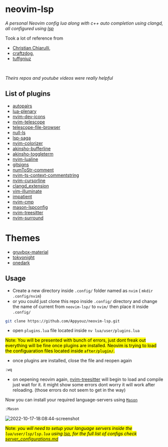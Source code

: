 # neovim-lsp
*A personal Neovim config lua along with c++ auto completion using clangd, all configured using [lsp](https://github.com/neovim/nvim-lspconfig)*

Took a lot of reference from 
- [Christian Chiarulli](https://github.com/LunarVim/Neovim-from-scratch/tree/master), 
- [craftzdog](https://github.com/craftzdog/dotfiles-public), 
- [tuffgniuz](https://github.com/tuffgniuz/nvim.lua)
<br>

*Theirs repos and youtube videos were really helpful*

## List of plugins
- [autopairs](https://github.com/windwp/nvim-autopairs)
- [lua-plenary](https://github.com/nvim-lua/plenary.nvim)
- [nvim-dev-icons](https://github.com/nvim-tree/nvim-web-devicons)
- [nvim-telescope](https://github.com/nvim-telescope/telescope.nvim)
- [telescope-file-browser](https://github.com/nvim-telescope/telescope-file-browser.nvim)
- [null-ls](https://github.com/jose-elias-alvarez/null-ls.nvim)
- [lsp-saga](https://github.com/glepnir/lspsaga.nvim)
- [nvim-colorizer](https://github.com/norcalli/nvim-colorizer.lua)
- [akinsho-bufferline](https://github.com/akinsho/bufferline.nvim)
- [akinsho-toggleterm](https://github.com/akinsho/toggleterm.nvim)
- [nvim-lualine](https://github.com/nvim-lualine/lualine.nvim)
- [gitsigns](https://github.com/lewis6991/gitsigns.nvim)
- [numToStr-comment](https://github.com/numToStr/Comment.nvim)
- [nvim-ts-context-commentstring](https://github.com/JoosepAlviste/nvim-ts-context-commentstring)
- [nvim-cursorline](https://github.com/yamatsum/nvim-cursorline)
- [clangd_extension](https://github.com/p00f/clangd_extensions.nvim)
- [vim-illuminate](https://github.com/RRethy/vim-illuminate)
- [impatient](https://github.com/lewis6991/impatient.nvim)
- [nvim-cmp](https://github.com/hrsh7th/nvim-cmp)
- [mason-lspconfig](https://github.com/williamboman/mason-lspconfig.nvim#packer)
- [nvim-treesitter](https://github.com/nvim-treesitter/nvim-treesitter)
- [nvim-surround](https://github.com/kylechui/nvim-surround)

# Themes
- [gruvbox-material](https://github.com/sainnhe/gruvbox-material)
- [tokyonight](https://github.com/folke/tokyonight.nvim)
- [onedark](https://github.com/navarasu/onedark.nvim)

## Usage

 - Create a new directory inside `.config/` folder named as `nvim` ( `mkdir .config/nvim`)<br>
 - or you could just clone this repo inside `.config/` directory and change the name of current from `neovim-lsp/` to `nvim/` then place it inside `.config/`
``` bash
git clone https://github.com/Appyouz/neovim-lsp.git 
``` 
 - open `plugins.lua` file located inside `nv lua/user/plugins.lua`
 
<mark>Note: You will be presented with bunch of errors, just dont freak out everything will be fine once plugins are installed.
Neovim is trying to load the configuaration files located inside `after/plugin/`.</mark>

- once plugins are installed, close the file and reopen again 
``` bash
:wq
``` 
- on oepening neovim again, [nvim-treesitter](https://github.com/nvim-treesitter/nvim-treesitter)
 will begin to load and compile just wait for it. it might show some errors dont worry it will work after reloading.
 (those errors do not seem to get in the way)

Now you can install your required language-servers using [`Mason`](https://github.com/williamboman/mason.nvim#configuration)
``` bash
:Mason
```
![2022-10-17-18:08:44-screenshot](https://user-images.githubusercontent.com/91145436/196191839-21fe6e7f-dfae-4b41-946b-77455f040321.png)


<mark>Note: *you will need to setup your language servers inside the `lua/user/lsp/lsp.lua` using [lsp](https://github.com/neovim/nvim-lspconfig#quickstart), for the full list of configs check [server_configurations.md](https://github.com/neovim/nvim-lspconfig/blob/master/doc/server_configurations.md)*</mark>

